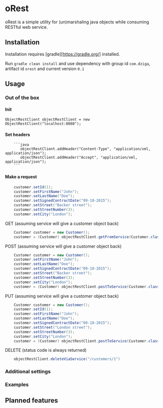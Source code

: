 # oRest

oRest is a simple utility for (un)marshaling java objects while consuming RESTful web service.

## Installation

Installation requires [gradle][https://gradle.org/] installed.

Run ```gradle clean install``` and use dependency with group id ```com.dziga```, artifact id ```orest``` and current version ```0.1```

## Usage

### Out of the box

#### Init 

  ```ObjectRestClient objectRestClient = new ObjectRestClient("localhost:8080");```

#### Set headers

        ```java
           objectRestClient.addHeader("Content-Type", "application/xml, application/json");
           objectRestClient.addHeader("Accept", "application/xml, application/json");
        ```
#### Make a request 
        
```java
    customer.setId(1);
    customer.setFirstName("John");
    customer.setLastName("Doe");
    customer.setSignedContractDate("09-10-2015");
    customer.setStreet("Backer street");
    customer.setStreetNumber(3);
    customer.setCity("London");
```

GET (assuming service will give a customer object back)

```java
    Customer customer = new Customer();
    customer = (Customer) objectRestClient.getFromService(Customer.class, "/customers/1"));
```

POST (assuming service will give a customer object back)

```java
    Customer customer = new Customer();
    customer.setFirstName("John");
    customer.setLastName("Doe");
    customer.setSignedContractDate("09-10-2015");
    customer.setStreet("Backer street");
    customer.setStreetNumber(3);
    customer.setCity("London");
    customer = (Customer) objectRestClient.postToService(Customer.class, customer, Customer.class, "/customers");
```

PUT (assuming service will give a customer object back)

```java
    Customer customer = new Customer();
    customer.setId(1);
    customer.setFirstName("John");
    customer.setLastName("Doe");
    customer.setSignedContractDate("09-10-2015");
    customer.setStreet("London street");
    customer.setStreetNumber(3);
    customer.setCity("London");
    customer = (Customer) objectRestClient.postToService(Customer.class, customer, Customer.class, "/customers/1");
```

DELETE (status code is always returned)

```java
    objectRestClient.deleteViaService("/customers/1")
```
### Additional settings

### Examples


## Planned features